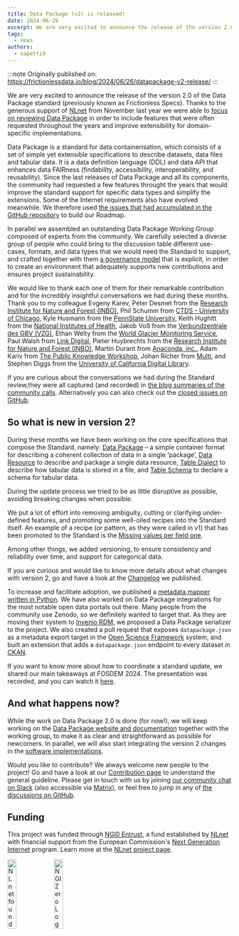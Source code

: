 ```yaml
---
title: Data Package (v2) is released!
date: 2024-06-26
excerpt: We are very excited to announce the release of the version 2.0 of the Data Package standard (previously known as Frictionless Specs). Thanks to the generous support of NLnet from November last year we were able to focus on reviewing Data Package in order to include features that were often requested throughout the years and improve extensibility for domain-specific implementations.
tags:
  - news
authors:
  - sapetti9
---
```


:::note
Originally published on: https://frictionlessdata.io/blog/2024/06/26/datapackage-v2-release/
:::

We are very excited to announce the release of the version 2.0 of the Data Package standard (previously known as Frictionless Specs). Thanks to the generous support of [NLnet](https://nlnet.nl/) from November last year we were able to [focus on reviewing Data Package](https://frictionlessdata.io/blog/2023/11/15/frictionless-specs-update/#additional-deliverables) in order to include features that were often requested throughout the years and improve extensibility for domain-specific implementations.

Data Package is a standard for data containerisation, which consists of a set of simple yet extensible specifications to describe datasets, data files and tabular data. It is a data definition language (DDL) and data API that enhances data FAIRness (findability, accessibility, interoperability, and reusability). Since the last releases of Data Package and all its components, the community had requested a few features throught the years that would improve the standard support for specific data types and simplify the extensions. Some of the Internet requirements also have evolved meanwhile. We therefore used [the issues that had accumulated in the GitHub repository](https://github.com/frictionlessdata/datapackage/issues) to build our Roadmap.

In parallel we assembled an outstanding Data Package Working Group composed of experts from the community. We carefully selected a diverse group of people who could bring to the discussion table different use-cases, formats, and data types that we would need the Standard to support, and crafted together with them [a governance model](https://datapackage.org/overview/governance/) that is explicit, in order to create an environment that adequately supports new contributions and ensures project sustainability.

We would like to thank each one of them for their remarkable contribution and for the incredibly insightful conversations we had during these months. Thank you to my colleague Evgeny Karev, Peter Desmet from the [Research Institute for Nature and Forest (INBO)](https://www.vlaanderen.be/inbo/en-gb/homepage/), Phil Schumm from [CTDS - University of Chicago](https://ctds.uchicago.edu/), Kyle Husmann from the [PennState University](https://www.psu.edu/), Keith Hughitt  from the [National Institutes of Health](https://www.nih.gov/), Jakob Voß from the [Verbundzentrale des GBV (VZG)](https://www.gbv.de/), Ethan Welty from the [World Glacier Monitoring Service](https://wgms.ch/), Paul Walsh from [Link Digital](https://linkdigital.com.au/), Pieter Huybrechts from the [Research Institute for Nature and Forest (INBO)](https://www.vlaanderen.be/inbo/en-gb/homepage/), Martin Durant from [Anaconda, inc.](https://www.anaconda.com/), Adam Kariv from [The Public Knowledge Workshop](https://www.hasadna.org.il/), Johan Richer from [Multi](https://www.multi.coop/?locale=fr), and Stephen Diggs from the [University of California Digital Library](https://cdlib.org/).

If you are curious about the conversations we had during the Standard review,they were all captured (and recorded) in [the blog summaries of the community calls](https://frictionlessdata.io/blog/). Alternatively you can also check out the [closed issues on GitHub](https://github.com/frictionlessdata/datapackage/milestone/6?closed=1).

## So what is new in version 2?

During these months we have been working on the core specifications that compose the Standard, namely: [Data Package](https://datapackage.org/standard/data-package/) – a simple container format for describing a coherent collection of data in a single ‘package’, [Data Resource](https://datapackage.org/standard/data-resource/) to describe and package a single data resource, [Table Dialect](https://datapackage.org/standard/table-dialect/) to describe how tabular data is stored in a file, and [Table Schema](https://datapackage.org/standard/table-schema/) to declare a schema for tabular data.

During the update process we tried to be as little disruptive as possible, avoiding breaking changes when possible.

We put a lot of effort into removing ambiguity, cutting or clarifying under-defined features, and promoting some well-oiled recipes into the Standard itself. An example of a recipe (or pattern, as they were called in v1) that has been promoted to the Standard is the [Missing values per field
one](https://specs.frictionlessdata.io/patterns/#missing-values-per-field).

Among other things, we added versioning, to ensure consistency and reliability over time, and support for categorical data.

If you are curious and would like to know more details about what changes with version 2, go and have a look at the [Changelog](https://datapackage.org/overview/changelog/) we published.

To increase and facilitate adoption, we published a [metadata mapper written in Python](https://github.com/frictionlessdata/dplib-py). We have also worked on Data Package integrations for the most notable open data portals out there. Many people from the community use Zenodo, so we definitely wanted to target that. As they are moving their system to [Invenio RDM](https://inveniordm.web.cern.ch/), we proposed a Data Package serializer to the project. We also created a pull request that exposes `datapackage.json` as a metadata export target in the [Open Science Framework](https://www.cos.io/) system, and built an extension that adds a `datapackage.json` endpoint to every dataset in [CKAN](https://github.com/frictionlessdata/ckanext-datapackage).

If you want to know more about how to coordinate a standard update, we shared our main takeaways at FOSDEM 2024. The presentation was recorded, and you can watch it [here](https://fosdem.org/2024/schedule/event/fosdem-2024-3109-updating-open-data-standards/).

## And what happens now?

While the work on Data Package 2.0 is done (for now!), we will keep working on the [Data Package website and documentation](https://datapackage.org/) together with the working group, to make it as clear and straightforward as possible for newcomers. In parallel, we will also start integrating the version 2 changes in the [software implementations](https://frictionlessdata.io/universe/).

Would you like to contribute? We always welcome new people to the project! Go and have a look at our [Contribution page](https://frictionlessdata.io/work-with-us/contribute/) to understand the general guideline. Please get in touch with us by joining [our community chat on Slack](https://frictionlessdata.io/development/roadmap/) (also accessible via [Matrix](https://matrix.to/#/#frictionlessdata:matrix.okfn.org)), or feel free to jump in any of [the discussions on GitHub](https://github.com/frictionlessdata/datapackage/issues).

 ## Funding

This project was funded through [NGI0 Entrust](https://nlnet.nl/entrust), a fund established by [NLnet](https://nlnet.nl) with financial support from the European Commission's [Next Generation Internet](https://ngi.eu) program. Learn more at the [NLnet project page](https://nlnet.nl/project/FrictionlessStandards/).

[<img src="https://nlnet.nl/logo/banner.png" alt="NLnet foundation logo" width="20%" />](https://nlnet.nl)
[<img src="https://nlnet.nl/image/logos/NGI0_tag.svg" alt="NGI Zero Logo" width="20%" />](https://nlnet.nl/entrust)
